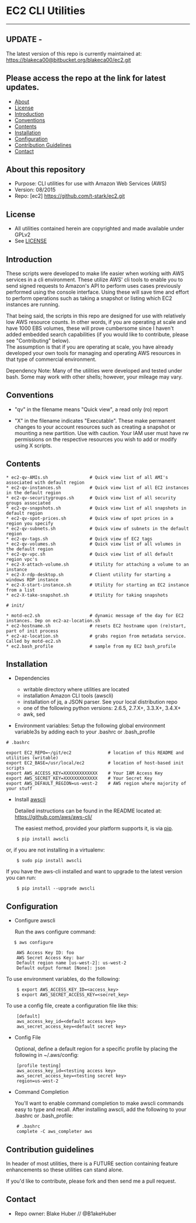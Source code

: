 # EC2 CLI Utilities  

----------------------------------------------------
## UPDATE -
The latest version of this repo is currently maintained at:
[https://blakeca00@bitbucket.org/blakeca00/ec2.git](https://blakeca00@bitbucket.org/blakeca00/ec2.git)

Please access the repo at the link for latest updates.
---------------------------------------------------

* [About](#About)
* [License](#License)
* [Introduction](#Introduction)
* [Conventions](#conventions)
* [Contents](#contents)
* [Installation](#installation)
* [Configuration](#configuration)
* [Contribution Guidelines](#contribution)
* [Contact](#contact)

## About this repository 

* Purpose:  	CLI utilities for use with Amazon Web Services (AWS)
* Version:	08/2015
* Repo: 	[ec2] https://github.com/t-stark/ec2.git


## License 

* All utilities contained herein are copyrighted and made available under GPLv2
* See [LICENSE](https://www.gnu.org/licenses/gpl-2.0.html)


## Introduction 

These scripts were developed to make life easier when working with AWS services
in a cli environment.  These utilize AWS' cli tools to enable you to send signed 
requests to Amazon's API to perform uses cases previously performed using the 
console interface.  Using these will save time and effort to perform operations
such as taking a snapshot or listing which EC2 instances are running.

That being said, the scripts in this repo are designed for use with relatively
low AWS resource counts.  In other words, if you are operating at scale and have
1000 EBS volumes, these will prove cumbersome since I haven't added embedded
search capabilities (if you would like to contribute, please see "Contributing" below).  
The assumption is that if you are operating at scale, you have already developed
your own tools for managing and operating AWS resources in that type of
commercial environment.

Dependency Note:  Many of the utilities were developed and tested under bash.
Some may work with other shells; however, your mileage may vary.


## Conventions ##

* "qv" in the filename means "Quick view", a read only (ro) report


* "X" in the filename indicates "Executable".  These make permanent changes to your 
      account resources such as creating a snapshot or mounting a new partition.  Use 
      with caution.  Your IAM user must have rw permissions on the respective
      resources you wish to add or modify using X scripts.


## Contents ##
````
* ec2-qv-AMIs.sh                # Quick view list of all AMI's associated with default region
* ec2-qv-instances.sh           # Quick view list of all EC2 instances in the default region 
* ec2-qv-securitygroups.sh      # Quick view list of all security groups associated
* ec2-qv-snapshots.sh           # Quick view list of all snapshots in default region
* ec2-qv-spot-prices.sh         # Quick view of spot prices in a region you specify
* ec2-qv-subnets.sh             # Quick view of subnets in the default region
* ec2-qv-tags.sh                # Quick view of EC2 tags
* ec2-qv-volumes.sh             # Quick view list of all volumes in the default region
* ec2-qv-vpc.sh                 # Quick view list of all default region vpc's
* ec2-X-attach-volume.sh        # Utility for attaching a volume to an instance
* ec2-X-rdp-desktop.sh          # Client utility for starting a windows RDP instance
* ec2-X-start-instance.sh       # Utility for starting an EC2 instance from a list
* ec2-X-take-snapshot.sh        # Utility for taking snapshots

# init/ 

* motd-ec2.sh                   # dynamic message of the day for EC2 instances. Dep on ec2-az-location.sh
* ec2-hostname.sh               # resets EC2 hostname upon (re)start, part of init process
* ec2-az-location.sh            # grabs region from metadata service. Called by motd-ec2.sh
* ec2.bash_profile              # sample from my EC2 bash_profile
````

## Installation ##

* Dependencies 
	- writable directory where utilities are located
	- installation Amazon CLI tools (awscli)
	- installation of jq, a JSON parser.  See your local distribution repo
	- one of the following python versions: 2.6.5, 2.7.X+, 3.3.X+, 3.4.X+
	- awk, sed


* Environment variables: 
	Setup the following global environment variable3s by adding each to your
	.bashrc or .bash_profile
````                              
# .bashrc 

export EC2_REPO=~/git/ec2              # location of this README and utilities (writable)
export EC2_BASE=/usr/local/ec2         # location of host-based init scripts
export AWS_ACCESS_KEY=XXXXXXXXXXXXX    # Your IAM Access Key
export AWS_SECRET_KEY=XXXXXXXXXXXXX    # Your Secret Key
export AWS_DEFAULT_REGION=us-west-2    # AWS region where majority of your stuff 
````


* Install [awscli](https://github.com/aws/aws-cli/)
	
	Detailed instructions can be found in the README located at:
	https://github.com/aws/aws-cli/

	The easiest method, provided your platform supports it, is via [pip](http://www.pip-installer.org/en/latest).

````
    $ pip install awscli
````
   or, if you are not installing in a virtualenv:
````
    $ sudo pip install awscli
````
   If you have the aws-cli installed and want to upgrade to the latest version you can run:
````
    $ pip install --upgrade awscli
````

## Configuration ##

* Configure awscli 

   Run the aws configure command:

````
   $ aws configure
	
	AWS Access Key ID: foo
	AWS Secret Access Key: bar
	Default region name [us-west-2]: us-west-2
	Default output format [None]: json
````

   To use environment variables, do the following:
````
	$ export AWS_ACCESS_KEY_ID=<access_key>
	$ export AWS_SECRET_ACCESS_KEY=<secret_key>
````
   To use a config file, create a configuration file like this:
````
	[default]
	aws_access_key_id=<default access key>
	aws_secret_access_key=<default secret key>
````
* Config File 
   
    Optional, define a default region for a specific profile by
    placing the following in ~/.aws/config:
````
	[profile testing]
	aws_access_key_id=<testing access key>
	aws_secret_access_key=<testing secret key>
	region=us-west-2
````

* Command Completion 
   	
	You'll want to enable command completion to make awscli
	commands easy to type and recall.  After installing awscli,
	add the following to your .bashrc or .bash_profile:
````
	# .bashrc
	complete -C aws_completer aws
````
   
## Contribution guidelines ##

   In header of most utilities, there is a FUTURE section
   containing feature enhancements so these utilities can stand
   alone.

   If you'd like to contribute, please fork and then send me 
   a pull request.


## Contact ##

* Repo owner:  Blake Huber // @B1akeHuber
